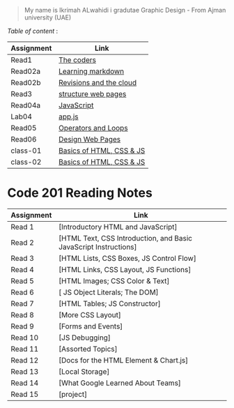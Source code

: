  >My name is Ikrimah ALwahidi 
 >i gradutae Graphic Design - From Ajman university (UAE)

  *Table of content* :



   |   Assignment  |         Link                          |
   |---------------|---------------------------------------|
   |  Read1        | [The coders](read1.md)                |
   |  Read02a      | [Learning markdown](read021.md)       |
   |  Read02b      | [Revisions and the cloud](read02b.md) |         
   |  Read3        | [structure web pages ](read3.md)      |     
   |  Read04a      | [JavaScript](read04a.md)              |
   |  Lab04        | [app.js](Lab04.md)                    |
   |  Read05       | [Operators and Loops](read05)         |
   |  Read06       | [Design Web Pages](read06)            |
   |  class-01     | [Basics of HTML, CSS & JS](class-01)  |
   |  class-02     | [Basics of HTML, CSS & JS](class-02)  |
   
   
   
   # Code 201 Reading Notes

   |   Assignment  |         Link                                                             |
   |---------------|--------------------------------------------------------------------------|                                  
   |  Read 1       | [Introductory HTML and JavaScript]                                       |
   |  Read 2       | [HTML Text, CSS Introduction, and Basic JavaScript Instructions]         |         
   |  Read 3       | [HTML Lists, CSS Boxes, JS Control Flow]                                 |
   |  Read 4       | [HTML Links, CSS Layout, JS Functions]                                   | 
   |  Read 5       | [HTML Images; CSS Color & Text]                                          |
   |  Read 6       | [ JS Object Literals; The DOM]                                           |
   |  Read 7       | [HTML Tables; JS Constructor]                                            | 
   |  Read 8       | [More CSS Layout]                                                        |
   |  Read 9       | [Forms and Events]                                                       | 
   |  Read 10      | [JS Debugging]                                                           |
   |  Read 11      | [Assorted Topics]                                                        |
   |  Read 12      | [Docs for the HTML <canvas> Element & Chart.js]                          |
   |  Read 13      | [Local Storage]                                                          |
   |  Read 14      | [What Google Learned About Teams]                                        |
   |  Read 15      | [project]                                                                |          
